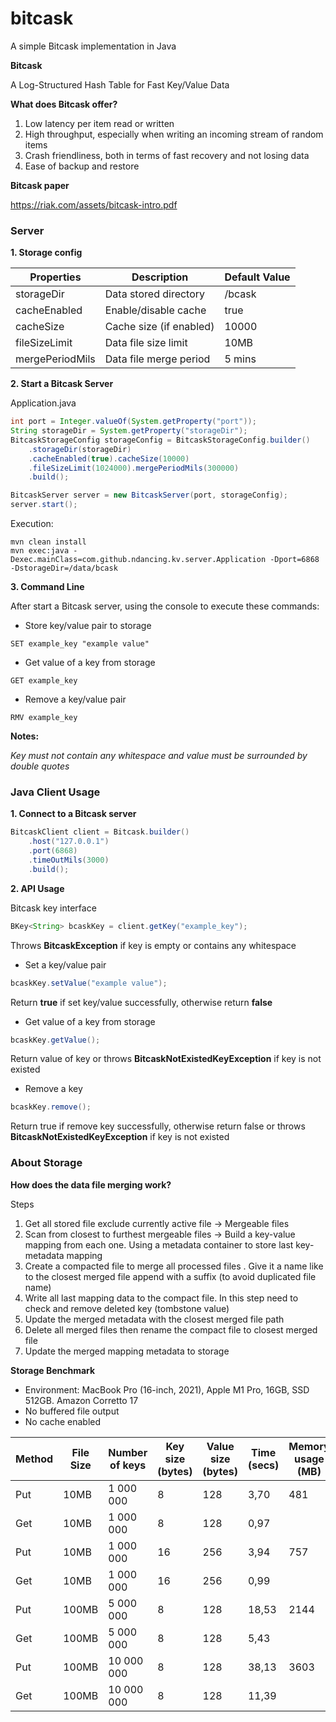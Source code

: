 # bitcask

A simple Bitcask implementation in Java

**Bitcask**

A Log-Structured Hash Table for Fast Key/Value Data

**What does Bitcask offer?**

1. Low latency per item read or written
2. High throughput, especially when writing an incoming stream of random items
3. Crash friendliness, both in terms of fast recovery and not losing data
4. Ease of backup and restore

**Bitcask paper**

https://riak.com/assets/bitcask-intro.pdf

### Server
**1. Storage config**

| Properties      | Description             | Default Value |
|-----------------|-------------------------|---------------|
| storageDir      | Data stored directory   | /bcask        |
| cacheEnabled    | Enable/disable cache    | true          |
| cacheSize       | Cache size (if enabled) | 10000         |
| fileSizeLimit   | Data file size limit    | 10MB          |
| mergePeriodMils | Data file merge period  | 5 mins        |

**2. Start a Bitcask Server**

Application.java
```Java
int port = Integer.valueOf(System.getProperty("port"));
String storageDir = System.getProperty("storageDir");
BitcaskStorageConfig storageConfig = BitcaskStorageConfig.builder()
    .storageDir(storageDir)
    .cacheEnabled(true).cacheSize(10000)
    .fileSizeLimit(1024000).mergePeriodMils(300000)
    .build();

BitcaskServer server = new BitcaskServer(port, storageConfig);
server.start();
```

Execution:
```shell
mvn clean install
mvn exec:java -Dexec.mainClass=com.github.ndancing.kv.server.Application -Dport=6868 -DstorageDir=/data/bcask
```
**3. Command Line**

After start a Bitcask server, using the console to execute these commands:

- Store key/value pair to storage
```shell
SET example_key "example value"
```

- Get value of a key from storage
```shell
GET example_key
```

- Remove a key/value pair
```shell
RMV example_key
```
**Notes:**

_Key must not contain any whitespace and value must be surrounded by double quotes_

### Java Client Usage

**1. Connect to a Bitcask server**
```java
BitcaskClient client = Bitcask.builder()
    .host("127.0.0.1")
    .port(6868)
    .timeOutMils(3000)
    .build();
```

**2. API Usage**

Bitcask key interface
```java
BKey<String> bcaskKey = client.getKey("example_key");
```
Throws **BitcaskException** if key is empty or contains any whitespace

- Set a key/value pair
```java
bcaskKey.setValue("example value");
```
Return **true** if set key/value successfully, otherwise return **false**

- Get value of a key from storage
```java
bcaskKey.getValue();
```
Return value of key or throws **BitcaskNotExistedKeyException** if key is not existed

- Remove a key
```java
bcaskKey.remove();
```
Return true if remove key successfully, otherwise return false or throws **BitcaskNotExistedKeyException** if key is not existed

### About Storage

**How does the data file merging work?**

Steps

1. Get all stored file exclude currently active file -> Mergeable files
2. Scan from closest to furthest mergeable files -> Build a key-value mapping from each one. Using a metadata container to store last key-metadata mapping
3. Create a compacted file to merge all processed files . Give it a name like to the closest merged file append with a suffix (to avoid duplicated file name)
4. Write all last mapping data to the compact file. In this step need to check and remove deleted key (tombstone value)
5. Update the merged metadata with the closest merged file path
6. Delete all merged files then rename the compact file to closest merged file
7. Update the merged mapping metadata to storage

**Storage Benchmark**

- Environment: MacBook Pro (16-inch, 2021), Apple M1 Pro, 16GB, SSD 512GB. Amazon Corretto 17
- No buffered file output
- No cache enabled

| Method | File Size | Number of keys | Key size (bytes) | Value size (bytes) | Time (secs) | Memory usage (MB) | 
|--------|-----------|----------------|------------------|--------------------|-------------|-------------------|
| Put    | 10MB      | 1 000 000      | 8                | 128                | 3,70        | 481               |
| Get    | 10MB      | 1 000 000      | 8                | 128                | 0,97        |                   |
| Put    | 10MB      | 1 000 000      | 16               | 256                | 3,94        | 757               |
| Get    | 10MB      | 1 000 000      | 16               | 256                | 0,99        |                   |
| Put    | 100MB     | 5 000 000      | 8                | 128                | 18,53       | 2144              |
| Get    | 100MB     | 5 000 000      | 8                | 128                | 5,43        |                   |
| Put    | 100MB     | 10 000 000     | 8                | 128                | 38,13       | 3603              |
| Get    | 100MB     | 10 000 000     | 8                | 128                | 11,39       |                   |
